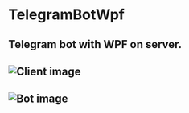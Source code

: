 # TelegramBotWpf
## Telegram bot with WPF on server. 
## ![Client image](https://live.staticflickr.com/65535/52192818399_01534de5b2_b.jpg)
## ![Bot image](https://live.staticflickr.com/65535/52192818369_c0debdfeba_b.jpg)
